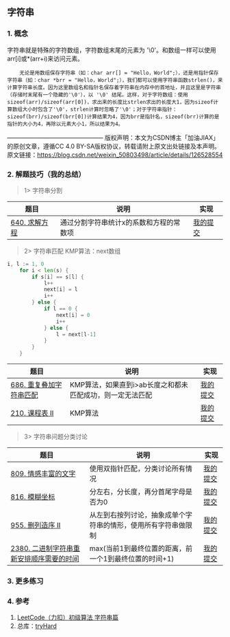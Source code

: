 ## 字符串

### 1. 概念

字符串就是特殊的字符数组，字符数组末尾的元素为 '\0'。和数组一样可以使用arr[i]或*(arr+i)来访问元素。

        无论是用数组保存字符串（如：char arr[] = "Hello，World";），还是用指针保存字符串（如：char *brr = "Hello，World";），我们都可以使用字符串函数strlen()，来计算字符串长度。因为这里数组名和指针名保存着字符串在内存中的首地址，并且这里是字符串（存储时末尾有一个隐藏的'\0'），以 '\0' 结尾。这样，对于字符数组：使用sizeof(arr)/sizeof(arr[0])，求出来的长度比strlen求出的长度大1，因为sizeof计算数组大小时包含了'\0'，strlen计算时忽略了'\0'；对于字符串指针：sizeof(brr)/sizeof(brr[0])计算结果为4，因为brr是指针名，sizeof(brr)计算的是指针的大小为4，再除以元素大小1，所以结果为4。
————————————————
版权声明：本文为CSDN博主「加油JIAX」的原创文章，遵循CC 4.0 BY-SA版权协议，转载请附上原文出处链接及本声明。
原文链接：https://blog.csdn.net/weixin_50803498/article/details/126528554

### 2. 解题技巧（我的总结）

> 1> 字符串分割
> 
| 题目                                                                           | 说明                   | 实现                                                                            |
|------------------------------------------------------------------------------|----------------------|-------------------------------------------------------------------------------|
| [640. 求解方程](https://leetcode.cn/problems/solve-the-equation/description/) | 通过分割字符串统计x的系数和方程的常数项 | [我的提交](https://leetcode.cn/problems/solve-the-equation/submissions/489859079/) |

> 2> 字符串匹配
> KMP算法：next数组
```go
i, l := 1, 0
	for i < len(s) {
		if s[i] == s[l] {
			l++
			next[i] = l
			i++
		} else {
			if l == 0 {
				next[i] = 0
				i++
			} else {
				l = next[l-1]
			}
		}
	}
```
>
| 题目                                                                          | 说明                              | 实现                                                                            |
|-----------------------------------------------------------------------------|---------------------------------|-------------------------------------------------------------------------------|
| [686. 重复叠加字符串匹配](https://leetcode.cn/problems/repeated-string-match/description/) | KMP算法，如果直到i>ab长度之和都未匹配成功，则一定无法匹配 | [我的提交](https://leetcode.cn/problems/repeated-string-match/submissions/490194187/) |
| [210. 课程表 II](https://leetcode.cn/problems/course-schedule-ii/description/) | KMP算法 | [我的提交](https://leetcode.cn/problems/course-schedule-ii/submissions/484717117/) |

> 3> 字符串问题分类讨论
>
| 题目                                                                          | 说明                              | 实现                                                                            |
|-----------------------------------------------------------------------------|---------------------------------|-------------------------------------------------------------------------------|
| [809. 情感丰富的文字](https://leetcode.cn/problems/expressive-words/description/) | 使用双指针匹配，分类讨论所有情况                | [我的提交](https://leetcode.cn/problems/expressive-words/submissions/490440072/) |
| [816. 模糊坐标](https://leetcode.cn/problems/ambiguous-coordinates/description/) | 分左右，分长度，再分首尾字母是否为0              | [我的提交](https://leetcode.cn/problems/ambiguous-coordinates/submissions/490614053/) |
| [955. 删列造序 II](https://leetcode.cn/problems/delete-columns-to-make-sorted-ii/) | 从左到右按列讨论，抽象成单个字符串的情形，使用所有字符串做限制 | [我的提交](https://leetcode.cn/problems/delete-columns-to-make-sorted-ii/submissions/490787364/) |
| [2380. 二进制字符串重新安排顺序需要的时间](https://leetcode.cn/problems/time-needed-to-rearrange-a-binary-string/description/) | max(当前1到最终位置的距离，前一个1到最终位置的时间+1) | [我的提交](https://leetcode.cn/problems/time-needed-to-rearrange-a-binary-string/submissions/509767919/) |

### 3. 更多练习


### 4. 参考
1. [LeetCode（力扣）初级算法 字符串篇](https://blog.csdn.net/weixin_50803498/article/details/126528554) 
2. 总库：[tryHard](https://github.com/NOMADxzy/tryHard)